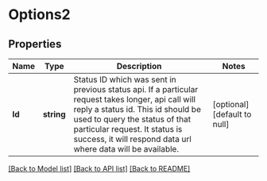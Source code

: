 # Options2

## Properties
Name | Type | Description | Notes
------------ | ------------- | ------------- | -------------
**Id** | **string** | Status ID which was sent in previous status api. If a particular request takes longer, api call will reply a status id. This id should be used to query the status of that particular request. It status is success, it will respond data url where data will be available. | [optional] [default to null]

[[Back to Model list]](../README.md#documentation-for-models) [[Back to API list]](../README.md#documentation-for-api-endpoints) [[Back to README]](../README.md)


